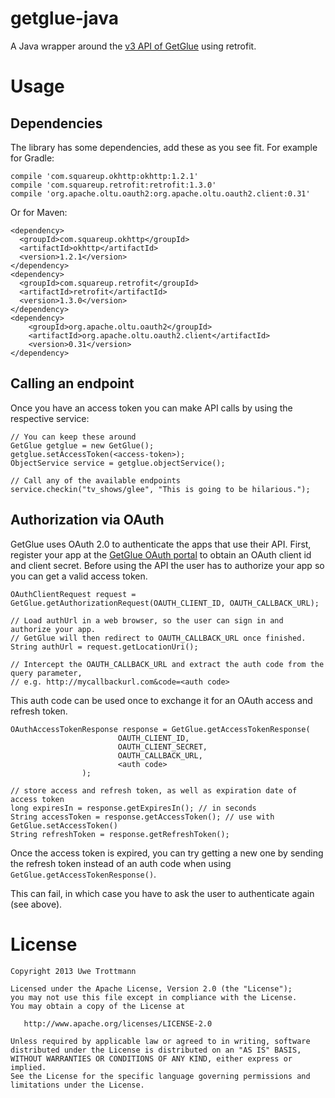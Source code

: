 getglue-java
============

A Java wrapper around the [v3 API of GetGlue][1] using retrofit.

Usage
=====

Dependencies
------------

The library has some dependencies, add these as you see fit. For example for Gradle:
```
compile 'com.squareup.okhttp:okhttp:1.2.1'
compile 'com.squareup.retrofit:retrofit:1.3.0'
compile 'org.apache.oltu.oauth2:org.apache.oltu.oauth2.client:0.31'
```

Or for Maven:
```
<dependency>
  <groupId>com.squareup.okhttp</groupId>
  <artifactId>okhttp</artifactId>
  <version>1.2.1</version>
</dependency>
<dependency>
  <groupId>com.squareup.retrofit</groupId>
  <artifactId>retrofit</artifactId>
  <version>1.3.0</version>
</dependency>
<dependency>
    <groupId>org.apache.oltu.oauth2</groupId>
    <artifactId>org.apache.oltu.oauth2.client</artifactId>
    <version>0.31</version>
</dependency>
```

Calling an endpoint
-------------------
Once you have an access token you can make API calls by using the respective service:
```
// You can keep these around
GetGlue getglue = new GetGlue();
getglue.setAccessToken(<access-token>);
ObjectService service = getglue.objectService();

// Call any of the available endpoints
service.checkin("tv_shows/glee", "This is going to be hilarious.");
```

Authorization via OAuth
-----------------------
GetGlue uses OAuth 2.0 to authenticate the apps that use their API.
First, register your app at the [GetGlue OAuth portal][2] to obtain an OAuth client id and client secret.
Before using the API the user has to authorize your app so you can get a valid access token.
```
OAuthClientRequest request = GetGlue.getAuthorizationRequest(OAUTH_CLIENT_ID, OAUTH_CALLBACK_URL);

// Load authUrl in a web browser, so the user can sign in and authorize your app.
// GetGlue will then redirect to OAUTH_CALLBACK_URL once finished.
String authUrl = request.getLocationUri();

// Intercept the OAUTH_CALLBACK_URL and extract the auth code from the query parameter,
// e.g. http://mycallbackurl.com&code=<auth code>
```

This auth code can be used once to exchange it for an OAuth access and refresh token.
```
OAuthAccessTokenResponse response = GetGlue.getAccessTokenResponse(
                        OAUTH_CLIENT_ID,
                        OAUTH_CLIENT_SECRET,
                        OAUTH_CALLBACK_URL,
                        <auth code>
                );

// store access and refresh token, as well as expiration date of access token
long expiresIn = response.getExpiresIn(); // in seconds
String accessToken = response.getAccessToken(); // use with GetGlue.setAccessToken()
String refreshToken = response.getRefreshToken();
```

Once the access token is expired, you can try getting a new one by sending the refresh token instead
of an auth code when using `GetGlue.getAccessTokenResponse()`.

This can fail, in which case you have to ask the user to authenticate again (see above).

License
=======

    Copyright 2013 Uwe Trottmann

    Licensed under the Apache License, Version 2.0 (the "License");
    you may not use this file except in compliance with the License.
    You may obtain a copy of the License at

       http://www.apache.org/licenses/LICENSE-2.0

    Unless required by applicable law or agreed to in writing, software
    distributed under the License is distributed on an "AS IS" BASIS,
    WITHOUT WARRANTIES OR CONDITIONS OF ANY KIND, either express or implied.
    See the License for the specific language governing permissions and
    limitations under the License.



 [1]: http://developer.getglue.com
 [2]: https://api.getglue.com/oauth2/